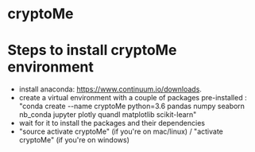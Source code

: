 # cryptoMe

# Steps to install cryptoMe environment

- install anaconda: https://www.continuum.io/downloads.
- create a virtual environment with a couple of packages pre-installed : "conda create --name cryptoMe python=3.6 pandas numpy seaborn nb_conda jupyter plotly quandl matplotlib scikit-learn"
- wait for it to install the packages and their dependencies
- "source activate cryptoMe" (if you're on mac/linux) / "activate cryptoMe" (if you're on windows)
